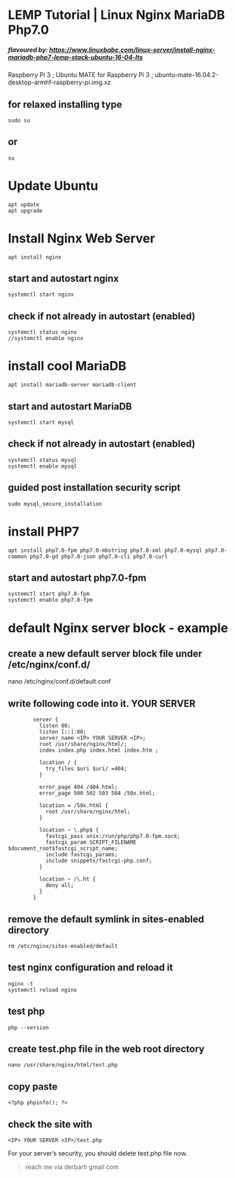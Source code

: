 # LEMP Tutorial | Linux Nginx MariaDB Php7.0
##### flavoured by: https://www.linuxbabe.com/linux-server/install-nginx-mariadb-php7-lemp-stack-ubuntu-16-04-lts
Raspberry Pi 3 ; Ubuntu MATE for Raspberry Pi 3 ; ubuntu-mate-16.04.2-desktop-armhf-raspberry-pi.img.xz

## for relaxed installing type
	sudo su
## or 	
	su


# Update Ubuntu
	apt update
	apt upgrade


# Install Nginx Web Server
	apt install nginx

## start and autostart nginx
	systemctl start nginx

## check if not already in autostart (enabled)
	systemctl status nginx
	//systemctl enable nginx


# install cool MariaDB
	apt install mariadb-server mariadb-client

## start and autostart MariaDB
	systemctl start mysql

## check if not already in autostart (enabled) 	
	systemctl status mysql
	systemctl enable mysql

## guided post installation security script
	sudo mysql_secure_installation


# install PHP7
	apt install php7.0-fpm php7.0-mbstring php7.0-xml php7.0-mysql php7.0-common php7.0-gd php7.0-json php7.0-cli php7.0-curl

## start and autostart php7.0-fpm
	systemctl start php7.0-fpm
	systemctl enable php7.0-fpm




# default Nginx server block - example

## create a new default server block file under /etc/nginx/conf.d/
  nano /etc/nginx/conf.d/default.conf

## write following code into it. <IP> YOUR SERVER <IP>
        	server {
        	  listen 80;
        	  listen [::]:80;
        	  server_name <IP> YOUR SERVER <IP>;
        	  root /usr/share/nginx/html/;
        	  index index.php index.html index.htm ;

        	  location / {
        	    try_files $uri $uri/ =404;
        	  }

        	  error_page 404 /404.html;
        	  error_page 500 502 503 504 /50x.html;

        	  location = /50x.html {
        	    root /usr/share/nginx/html;
        	  }

        	  location ~ \.php$ {
        	    fastcgi_pass unix:/run/php/php7.0-fpm.sock;
        	    fastcgi_param SCRIPT_FILENAME $document_root$fastcgi_script_name;
        	    include fastcgi_params;
        	    include snippets/fastcgi-php.conf;
        	  }

        	  location ~ /\.ht {
        	    deny all;
        	  }
        	}


## remove the default symlink in sites-enabled directory
	rm /etc/nginx/sites-enabled/default

## test nginx configuration and reload it
	nginx -t
	systemctl reload nginx

## test php
	php --version

## create test.php file in the web root directory
	nano /usr/share/nginx/html/test.php

## copy paste
	<?php phpinfo(); ?>

## check the site with
	<IP> YOUR SERVER <IP>/test.php

For your server’s security, you should delete test.php file now.

> reach me via derbarti gmail com
